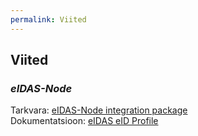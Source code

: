 ```yaml
---
permalink: Viited
---
```


## Viited

### ___eIDAS-Node___

Tarkvara: [eIDAS-Node integration package](https://ec.europa.eu/cefdigital/wiki/display/CEFDIGITAL/eIDAS-Node+Integration+Package)</br>
Dokumentatsioon: [eIDAS eID Profile](https://ec.europa.eu/cefdigital/wiki/display/CEFDIGITAL/eIDAS+eID+Profile)
